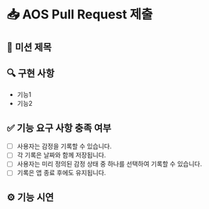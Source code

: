 # 📥 AOS Pull Request 제출

## 📌 미션 제목
<!-- 미션 주차와 미션명을 적어주세요 -->

## 🔍 구현 사항

<!-- 구현한 기능 목록을 적어주세요 -->

- 기능1
- 기능2

## ✅ 기능 요구 사항 충족 여부

<!-- 구현한 기능 요구 사항을 체크해주세요 -->

- [ ] 사용자는 감정을 기록할 수 있습니다.
- [ ] 각 기록은 날짜와 함께 저장됩니다.
- [ ] 사용자는 미리 정의된 감정 상태 중 하나를 선택하여 기록할 수 있습니다.
- [ ] 기록은 앱 종료 후에도 유지됩니다.

## ⚙️ 기능 시연

<!-- 기능이 작동하는 모습을 gif로 추가해주세요 -->
